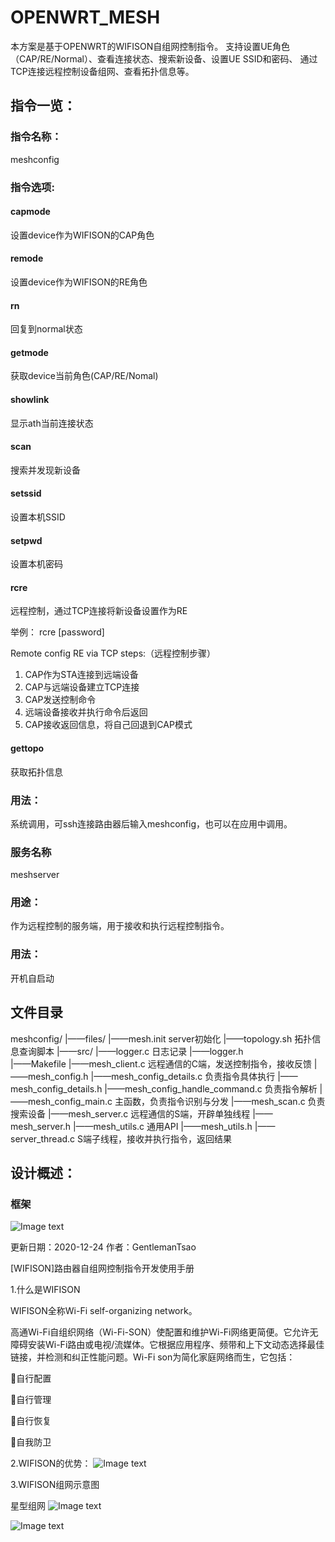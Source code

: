 # OPENWRT_MESH
本方案是基于OPENWRT的WIFISON自组网控制指令。
支持设置UE角色（CAP/RE/Normal）、查看连接状态、搜索新设备、设置UE SSID和密码、
通过TCP连接远程控制设备组网、查看拓扑信息等。

## 指令一览：
### 指令名称：
meshconfig

### 指令选项:

#### capmode		
设置device作为WIFISON的CAP角色

#### remode			
设置device作为WIFISON的RE角色

#### rn
回复到normal状态

#### getmode			
获取device当前角色(CAP/RE/Nomal)

#### showlink		
显示ath当前连接状态

#### scan			
搜索并发现新设备

#### setssid			
设置本机SSID

#### setpwd			
设置本机密码

#### rcre			
远程控制，通过TCP连接将新设备设置作为RE

举例：
rcre <bssid> <ssid> [password]

Remote config RE via TCP steps:（远程控制步骤）
1. CAP作为STA连接到远端设备
2. CAP与远端设备建立TCP连接
3. CAP发送控制命令
4. 远端设备接收并执行命令后返回
5. CAP接收返回信息，将自己回退到CAP模式

#### gettopo
获取拓扑信息

### 用法：
系统调用，可ssh连接路由器后输入meshconfig，也可以在应用中调用。


### 服务名称
meshserver

### 用途：
作为远程控制的服务端，用于接收和执行远程控制指令。

### 用法：
开机自启动


## 文件目录
meshconfig/
|——files/
      |——mesh.init  server初始化
      |——topology.sh  拓扑信息查询脚本
|——src/
      |——logger.c   日志记录
      |——logger.h   
      |——Makefile
      |——mesh_client.c    远程通信的C端，发送控制指令，接收反馈
      |——mesh_config.h
      |——mesh_config_details.c      负责指令具体执行
      |——mesh_config_details.h
      |——mesh_config_handle_command.c   负责指令解析
      |——mesh_config_main.c   主函数，负责指令识别与分发
      |——mesh_scan.c    负责搜索设备
      |——mesh_server.c  远程通信的S端，开辟单独线程
      |——mesh_server.h
      |——mesh_utils.c   通用API
      |——mesh_utils.h
      |——server_thread.c    S端子线程，接收并执行指令，返回结果


## 设计概述：
### 框架
![Image text](https://github.com/SurpriseMaker/OPENWRT_MESH/blob/main/pics/wifison%E8%BD%AF%E4%BB%B6%E6%9E%B6%E6%9E%84.PNG)



更新日期：2020-12-24
作者：GentlemanTsao

[WIFISON]路由器自组网控制指令开发使用手册

1.什么是WIFISON

WIFISON全称Wi-Fi self-organizing network。

高通Wi-Fi自组织网络（Wi-Fi-SON）使配置和维护Wi-Fi网络更简便。它允许无障碍安装Wi-Fi路由或电视/流媒体。它根据应用程序、频带和上下文动态选择最佳链接，并检测和纠正性能问题。Wi-Fi son为简化家庭网络而生，它包括：

自行配置

自行管理

自行恢复

自我防卫


2.WIFISON的优势：
![Image text](https://github.com/SurpriseMaker/OPENWRT_MESH/blob/main/pics/advantage.jpg)

3.WIFISON组网示意图

星型组网
![Image text](https://github.com/SurpriseMaker/OPENWRT_MESH/blob/main/pics/star1.jpg)

![Image text](https://github.com/SurpriseMaker/OPENWRT_MESH/blob/main/pics/star2.jpg)
